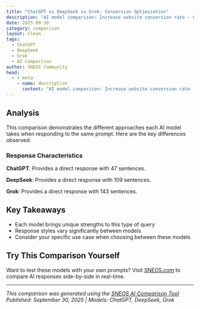 ```yaml
---
title: "ChatGPT vs DeepSeek vs Grok: Conversion Optimization"
description: "AI model comparison: Increase website conversion rate - CRO tactics that actually work..."
date: 2025-09-30
category: comparison
layout: Clean
tags:
  - ChatGPT
  - DeepSeek
  - Grok
  - AI Comparison
author: SNEOS Community
head:
  - - meta
    - name: description
      content: "AI model comparison: Increase website conversion rate - CRO tactics that actually work..."
---
```


<ChatComparison
  title="ChatGPT vs DeepSeek vs Grok: Conversion Optimization"
  prompt="Increase website conversion rate - CRO tactics that actually work"
  :responses='{
    "ChatGPT": "Improving your website conversion rate (CRO) is essential for maximizing the return on your traffic and marketing efforts. Here are some proven CRO tactics that actually work:\n\n### 1. **Simplify Your User Experience (UX)**\n- **Streamline navigation:** Make it easy for visitors to find what they need.\n- **Reduce clutter:** Focus on essential content and remove distractions.\n- **Mobile optimization:** Ensure your site is fully responsive and loads quickly on mobile devices.\n\n### 2. **Clear and Compelling Call-to-Actions (CTAs)**\n- Use action-oriented language (e.g., \u0022Get Your Free Trial,\u0022 \u0022Buy Now,\u0022 \u0022Download Today\u0022).\n- Make CTAs visually distinct with contrasting colors.\n- Position CTAs prominently above the fold and at the end of key content.\n\n### 3. **Build Trust and Credibility**\n- Display customer testimonials and reviews.\n- Showcase logos of well-known clients or partners.\n- Add security badges, money-back guarantees, and clear privacy policies.\n\n### 4. **Use High-Quality Visuals**\n- Incorporate professional images, videos, or product demos.\n- Use visuals to explain how your product or service works.\n- Avoid generic stock photos that don\u2019t add value.\n\n### 5. **Leverage Social Proof**\n- Include real, relevant customer reviews and ratings.\n- Highlight user numbers (\u201CJoin 10,000\u002B happy customers\u201D).\n- Show social media mentions and influencer endorsements.\n\n### 6. **Create Urgency and Scarcity**\n- Use limited-time offers or countdown timers.\n- Display low-stock notifications for popular products.\n- Use phrases like \u201COnly X left\u201D or \u201CSale ends tonight.\u201D\n\n### 7. **A/B Testing and Data-Driven Decisions**\n- Test headlines, CTAs, page layouts, colors, and images.\n- Use heatmaps and session recordings to understand visitor behavior.\n- Continuously optimize based on test results and analytics.\n\n### 8. **Optimize Forms**\n- Keep forms short and only ask for essential information.\n- Use inline validation and clear error messages.\n- Offer multi-step forms to reduce overwhelm.\n\n### 9. **Personalize User Experience**\n- Use behavioral targeting to show relevant offers/content.\n- Use dynamic content based on visitor\u2019s location, device, or past behavior.\n- Recommend related products or content to increase engagement.\n\n### 10. **Improve Website Speed**\n- Compress images and use modern formats (like WebP).\n- Minimize JavaScript and CSS files.\n- Use content delivery networks (CDNs) to reduce load time globally.\n\n---\n\n### Bonus Tip: Analyze and Understand Your Audience\n- Use surveys, feedback forms, and user interviews to learn pain points.\n- Tailor your messaging and site structure to match user intent.\n\n---\n\nBy implementing and iterating on these tactics, you can significantly boost your website\u2019s conversion rate. Remember, CRO is an ongoing process that relies on testing, learning, and adapting to your audience\u2019s needs.",
    "DeepSeek": "Of course. Increasing your website conversion rate (CRO) isn\u0027t about one magic trick; it\u0027s a systematic process of understanding your users and removing the friction that stops them from taking action.\n\nHere is a comprehensive guide to CRO tactics that actually work, structured in a actionable framework.\n\n### The Core CRO Mindset: It\u0027s a Process, Not a Project\n\nBefore the tactics, remember this philosophy:\n1.  **Data Over Opinion:** Never assume. Use data to find problems.\n2.  **Test Everything:** Your \u0022best guess\u0022 can be wrong. A/B test to know for sure.\n3.  **Psychology is Key:** Understand the \u0022why\u0022 behind user behavior.\n\n---\n\n### Phase 1: Diagnose - Find the Leaks in Your Funnel\n\nYou can\u0027t fix what you don\u0027t know is broken.\n\n| Tactic | How to Do It | What It Reveals |\n| :--- | :--- | :--- |\n| **Google Analytics 4 (GA4) Audit** | Set up funnel reports to see where users drop off (e.g., View Product -\u003E Add to Cart -\u003E Checkout -\u003E Purchase). Analyze \u0022Behavior Flow\u0022 and \u0022User Journey\u0022 reports. | The specific page or step where you\u0027re losing the most potential customers. |\n| **Session Recording \u0026 Heatmaps** (Tools: Hotjar, Microsoft Clarity) | Watch recordings of real user sessions. Look at scroll maps (how far users scroll) and click maps (where they click). | Usability issues, confusing navigation, elements being ignored, or buttons that aren\u0027t clickable. |\n| **User Surveys \u0026 Feedback** (Tools: Hotjar, Qualaroo, even a simple Typeform) | Ask exiting visitors *why* they are leaving. Ask customers what nearly stopped them from buying. Ask subscribers why they signed up. | Qualitative data on user motivation, fears, and objections that quantitative data can\u0027t show. |\n\n---\n\n### Phase 2: Hypothesize \u0026 Implement - High-Impact CRO Tactics\n\nBased on your diagnosis, apply these proven tactics. They are categorized by the core psychological principle they leverage.\n\n#### 1. Build Trust \u0026 Credibility (The Foundation)\n\nPeople don\u0027t buy from websites they don\u0027t trust.\n\n*   **Tactic: Social Proof**\n    *   **Customer Reviews \u0026 Testimonials:** Display them prominently on product pages and your homepage. Use real names and photos if possible.\n    *   **Case Studies:** For B2B or high-value products, detailed case studies prove you can deliver results.\n    *   **Trust Badges:** Show security seals (McAfee, Norton), payment method icons, and money-back guarantees, especially on your checkout page.\n    *   **Social Media Proof:** Display live follower counts or a feed of recent social posts.\n\n*   **Tactic: Authority**\n    *   **\u0022As Featured In\u0022 Logos:** Display logos of reputable media outlets that have mentioned you.\n    *   **Expert Endorsements:** If an industry expert uses or recommends your product, flaunt it.\n\n#### 2. Create Clarity \u0026 Reduce Friction (The Usability Fix)\n\nIf users are confused, they will leave.\n\n*   **Tactic: Simplify Your Value Proposition**\n    *   **The 5-Second Test:** Can a visitor understand what you do and who it\u0027s for in 5 seconds? Your headline and sub-headline are critical. Be specific. Instead of \u0022We Create Solutions,\u0022 try \u0022CRM Software for Small Real Estate Agencies.\u0022\n    *   **Clear Call-to-Action (CTA):** Your CTA button should be action-oriented and create urgency or highlight value.\n        *   Weak: \u0060Submit\u0060\n        *   Good: \u0060Download Your Guide\u0060\n        *   Better: \u0060Get My Free Guide\u0060\n\n*   **Tactic: Optimize Your Forms**\n    *   **Reduce Fields:** Every additional field lowers conversion. Only ask for what you absolutely need.\n    *   **Use Field Labels \u0026 Placeholders:** Make it obvious what information is required.\n    *   **Use Smart Defaults \u0026 Autofill:** Pre-select common options where possible.\n    *   **Show Progress Bars:** For multi-step forms (like checkout), a progress bar reduces abandonment.\n\n*   **Tactic: Improve Site Speed**\n    *   **Impact:** A **1-second delay** in page load time can result in a 7% reduction in conversions.\n    *   **How:** Compress images, leverage browser caching, reduce redirects, use a Content Delivery Network (CDN). Use Google PageSpeed Insights to find issues.\n\n#### 3. Leverage Psychology \u0026 Persuasion (The Advanced Play)\n\nGuide users toward a decision by understanding how they think.\n\n*   **Tactic: Scarcity \u0026 Urgency**\n    *   **Scarcity (Limited Quantity):** \u0022Only 3 left in stock!\u0022\n    *   **Urgency (Limited Time):** \u0022Sale ends in 2 hours!\u0022 or \u0022Offer expires at midnight.\u0022\n    *   **Key:** Use these ethically and truthfully. Fake scarcity destroys trust.\n\n*   **Tactic: The Halo Effect**\n    *   **How it Works:** A positive impression in one area influences opinion in another.\n    *   **Application:** A beautiful, professional website design makes people more likely to trust your product and brand. Invest in high-quality visuals and a clean layout.\n\n*   **Tactic: Answer Objections Before They Arise**\n    *   **On Pricing Page:** \u0022Still not sure? Start with a 14-day free trial, no credit card required.\u0022\n    *   **On Product Page:** \u0022Worried about setup? We include free 1-on-1 onboarding with every plan.\u0022\n    *   **In Checkout:** \u0022Shipping costs? We offer free shipping on all orders over $50.\u0022\n\n#### 4. Master the \u0022Micro-Moments\u0022 (The Final Push)\n\n*   **Tactic: Exit-Intent Popups**\n    *   **What it is:** A popup that triggers when a user\u0027s mouse movement suggests they are about to leave the page.\n    *   **Offer Value:** Don\u0027t just beg them to stay. Offer a 10% discount, a free ebook, or a reminder of what they\u0027re leaving behind (e.g., \u0022Your cart is waiting!\u0022).\n\n*   **Tactic: Live Chat**\n    *   **Proactive vs. Reactive:** A proactive chat invitation like \u0022Need help finding the right plan?\u0022 can convert a hesitant visitor. Reactive chat answers questions that would otherwise lead to abandonment.\n\n---\n\n### Phase 3: Test \u0026 Iterate - The Only Way to Know for Sure\n\nYour changes are just hypotheses until you test them.\n\n*   **A/B Testing (Split Testing):** This is the gold standard. Test one change at a time.\n    *   **Test Your Headlines**\n    *   **Test CTA Button Colors \u0026 Text** (e.g., \u0060Buy Now\u0060 vs. \u0060Add to Cart\u0060)\n    *   **Test Page Layouts** (Single-column form vs. multi-column)\n    *   **Test Pricing Page Structures**\n*   **Use a Tool:** Google Optimize (sunset in 2023, but alternatives exist), Optimizely, VWO.\n*   **Statistical Significance:** Don\u0027t stop a test too early. Run it until you have a 95% confidence level that your result is not due to chance.\n\n### A Simple CRO Action Plan to Start Today:\n\n1.  **Install GA4 and Hotjar/Microsoft Clarity (Free).** Spend a week just collecting data.\n2.  **Identify Your #1 Problem.** Is it the homepage bounce rate? Cart abandonment? Checkout drop-off?\n3.  **Form a Hypothesis.** \u0022I believe that adding customer reviews to the product page will increase add-to-cart rate because it builds trust.\u0022\n4.  **Implement a Change.** Add 3-5 compelling reviews with photos.\n5.  **A/B Test It.** Run an A/B test against the original page for 2-4 weeks.\n6.  **Analyze \u0026 Repeat.** Did it work? Great, now find the next biggest problem.\n\nBy following this process of **Diagnose -\u003E Hypothesize -\u003E Test -\u003E Implement**, you will systematically and reliably increase your website\u0027s conversion rate.",
    "Grok": "Improving your website\u0027s conversion rate through Conversion Rate Optimization (CRO) is a powerful way to maximize the value of your existing traffic. Rather than focusing solely on driving more visitors, CRO helps you convert a higher percentage of those visitors into leads, customers, or subscribers. Below are proven CRO tactics that actually work, backed by data and real-world application:\n\n---\n\n### **1. Understand Your Audience with Data and Research**\nBefore making any changes, you need to understand why visitors aren\u0027t converting. Use these methods to gather insights:\n- **Analytics Tools:** Use Google Analytics, Hotjar, or Mixpanel to track user behavior, identify drop-off points, and see which pages have high bounce rates.\n- **Heatmaps and Session Recordings:** Tools like Hotjar or Crazy Egg reveal where users click, scroll, or hesitate, helping you spot usability issues.\n- **Surveys and Feedback:** Ask visitors why they didn\u2019t convert using on-site polls (e.g., Qualaroo) or post-exit surveys.\n- **User Testing:** Conduct usability tests with tools like UserTesting to see how real users interact with your site and uncover pain points.\n\n**Why It Works:** Data-driven decisions eliminate guesswork. For example, a study by CXL found that businesses using user behavior data saw conversion rate increases of up to 30%.\n\n---\n\n### **2. Optimize Page Load Speed**\nSpeed directly impacts conversions. If your site takes too long to load, users will leave before even seeing your offer.\n- **Test Your Speed:** Use Google PageSpeed Insights or GTmetrix to measure load times and get actionable recommendations.\n- **Compress Images:** Use tools like TinyPNG to reduce image sizes without losing quality.\n- **Minimize Code:** Remove unnecessary CSS, JavaScript, and plugins.\n- **Leverage Browser Caching and CDNs:** Use a Content Delivery Network (like Cloudflare) to serve content faster to users worldwide.\n\n**Why It Works:** According to Google, a 1-second delay in mobile page load time can reduce conversions by up to 20%. Walmart reported a 2% conversion increase for every 1-second improvement in load time.\n\n---\n\n### **3. Craft Compelling and Clear Value Propositions**\nYour value proposition (why someone should choose you) must be immediately obvious.\n- **Headline Optimization:** Write clear, benefit-focused headlines that address user pain points (e.g., \u201CSave 30% on Your Next Purchase!\u201D).\n- **Subheadings and Bullet Points:** Break down key benefits into scannable points.\n- **Visuals:** Use images or videos to demonstrate your product/service in action.\n\n**Why It Works:** A strong value proposition can increase conversions by 10-20%. For example, when Moz tested a clearer headline, they saw a 52% uplift in sign-ups.\n\n---\n\n### **4. Simplify Website Navigation and Design**\nA cluttered or confusing design kills conversions. Make it easy for users to find what they need.\n- **Streamline Navigation:** Limit menu items to 5-7 and use descriptive labels.\n- **Use White Space:** Avoid overcrowding elements; give content room to breathe.\n- **Mobile Optimization:** Ensure your site is responsive, as over 50% of web traffic comes from mobile devices (Statista, 2023).\n- **Clear CTAs (Call-to-Actions):** Use action-oriented language like \u201CBuy Now\u201D or \u201CGet Started\u201D on buttons, and make them visually prominent (e.g., contrasting colors).\n\n**Why It Works:** Simplifying navigation reduces friction. A HubSpot study found that reducing form fields from 4 to 3 increased conversions by 50%.\n\n---\n\n### **5. Build Trust and Credibility**\nVisitors won\u2019t convert if they don\u2019t trust your site.\n- **Social Proof:** Display customer reviews, testimonials, case studies, or \u201CAs Seen On\u201D badges from reputable outlets.\n- **Trust Signals:** Show security badges (e.g., SSL certificates, McAfee Secure) and money-back guarantees.\n- **Transparency:** Include clear contact info, an \u201CAbout Us\u201D page, and detailed product descriptions.\n- **User-Generated Content (UGC):** Showcase real customer photos or videos using your product.\n\n**Why It Works:** Adding trust signals can boost conversions significantly. For instance, Blue Fountain Media reported a 42% increase in conversions after adding testimonials.\n\n---\n\n### **6. Optimize Forms for Higher Completion Rates**\nForms are often a major conversion barrier. Optimize them to reduce drop-offs.\n- **Minimize Fields:** Only ask for essential information (e.g., name and email instead of a full address).\n- **Use Progressive Profiling:** Collect data over time instead of all at once.\n- **Add Autofill and Validation:** Help users fill forms faster and avoid errors with real-time validation (e.g., indicating a missing \u201C@\u201D in an email).\n- **Clear Labels and Help Text:** Explain why you need certain info (e.g., \u201CWe\u2019ll use your email to send a confirmation\u201D).\n\n**Why It Works:** Expedia increased conversions by 12% simply by removing one optional field from their booking form.\n\n---\n\n### **7. Leverage A/B Testing for Continuous Improvement**\nA/B testing (split testing) lets you compare two versions of a page or element to see what performs better.\n- **Test Key Elements:** Experiment with headlines, CTAs, images, colors, and layouts.\n- **Use Reliable Tools:** Tools like Optimizely, VWO, or Google Optimize make testing easy.\n- **Focus on One Variable:** Test one change at a time to isolate its impact (e.g., button color, not color AND text).\n- **Run Tests Long Enough:** Ensure statistical significance by running tests for at least 1-2 weeks or until you have enough data.\n\n**Why It Works:** A/B testing can uncover hidden opportunities. For instance, Obama\u2019s 2012 campaign raised an additional $60 million by testing email subject lines and donation page designs.\n\n---\n\n### **8. Personalize User Experiences**\nPersonalization makes visitors feel like your site speaks directly to them.\n- **Dynamic Content:** Show content based on user behavior, location, or past interactions (e.g., \u201CWelcome back, [Name]!\u201D).\n- **Segmented Offers:** Tailor promotions based on user demographics or interests (e.g., different discounts for new vs. returning customers).\n- **Email Retargeting:** Send personalized follow-up emails to cart abandoners or non-converters.\n\n**Why It Works:** McKinsey reports that personalization can increase conversion rates by 5-15% and revenue by 10-30%.\n\n---\n\n### **9. Reduce Cart Abandonment (for E-commerce)**\nCart abandonment is a major issue, with average rates around 70% (Baymard Institute, 2023). Combat it with:\n- **Exit-Intent Popups:** Offer a discount or free shipping when users try to leave.\n- **Transparent Pricing:** Show all costs (taxes, shipping) upfront to avoid surprises.\n- **Guest Checkout:** Don\u2019t force users to create accounts; offer a quick checkout option.\n- **Retargeting Campaigns:** Use email or ads to remind users about abandoned items.\n\n**Why It Works:** Implementing exit-intent popups has helped some e-commerce stores recover up to 10-15% of abandoned carts.\n\n---\n\n### **10. Use Urgency and Scarcity Tactics Ethically**\nCreating a sense of urgency or scarcity can nudge users to act quickly.\n- **Limited-Time Offers:** Display countdown timers for deals (e.g., \u201CSale Ends in 24 Hours!\u201D).\n- **Stock Indicators:** Show low stock levels (e.g., \u201COnly 3 Left!\u201D).\n- **Seasonal Campaigns:** Tie offers to holidays or events for timely relevance.\n\n**Why It Works:** Urgency taps into FOMO (Fear of Missing Out). Booking.com uses scarcity tactics (e.g., \u201COnly 1 room left!\u201D) to increase bookings by up to 27%, per studies.\n\n---\n\n### **11. Offer Multiple Payment and Contact Options**\nFriction at the final step can kill conversions.\n- **Diverse Payment Methods:** Accept credit cards, PayPal, Apple Pay, etc., to accommodate user preferences.\n- **Live Chat Support:** Use tools like Intercom or Drift to answer questions in real-time.\n- **Click-to-Call Buttons:** Make it easy for mobile users to contact you directly.\n\n**Why It Works:** Adding PayPal as a payment option has increased conversions by 44% for some businesses (Statista).\n\n---\n\n### **12. Analyze and Iterate Regularly**\nCRO is not a one-time effort. Continuously monitor performance and test new ideas.\n- **Track KPIs:** Focus on metrics like conversion rate, bounce rate, and average time on page.\n- **Set Benchmarks:** Compare your rates to industry averages (e.g., e-commerce average is ~2-3%, per WordStream).\n- **Stay Updated:** Follow CRO blogs like CXL, Unbounce, or ConversionXL for the latest trends and case studies.\n\n**Why It Works:** Iteration compounds results. Companies that test regularly often see cumulative conversion lifts of 50%\u002B over time.\n\n---\n\n### **Real-World Example**\nAn e-commerce store, after implementing several of these tactics (faster load times, clearer CTAs, trust signals, and exit-intent popups), saw their conversion rate jump from 1.8% to 3.2% in just 3 months\u2014a 78% increase. This translated to thousands in additional monthly revenue without increasing ad spend.\n\n---\n\n### **Quick Action Plan**\n1. **Audit Your Site:** Use analytics and heatmaps to identify problem areas (e.g., high bounce pages, slow load times).\n2. **Prioritize Fixes:** Start with high-impact, low-effort changes like speed optimization and CTA clarity.\n3. **Test and Measure:** Run A/B tests on key pages and track results.\n4. **Iterate:** Use insights from tests to refine further and scale wins across your site.\n\nBy focusing on these proven CRO tactics, you can turn more visitors into customers without needing"
  }'
  published-date="22:46"
/>

## Analysis

This comparison demonstrates the different approaches each AI model takes when responding to the same prompt. Here are the key differences observed:

### Response Characteristics

**ChatGPT**: Provides a direct response with 47 sentences. 

**DeepSeek**: Provides a direct response with 109 sentences. 

**Grok**: Provides a direct response with 143 sentences. 

## Key Takeaways

- Each model brings unique strengths to this type of query
- Response styles vary significantly between models
- Consider your specific use case when choosing between these models

## Try This Comparison Yourself

Want to test these models with your own prompts? Visit [SNEOS.com](https://sneos.com) to compare AI responses side-by-side in real-time.

---

*This comparison was generated using the [SNEOS AI Comparison Tool](https://sneos.com)*
*Published: September 30, 2025 | Models: ChatGPT, DeepSeek, Grok*
